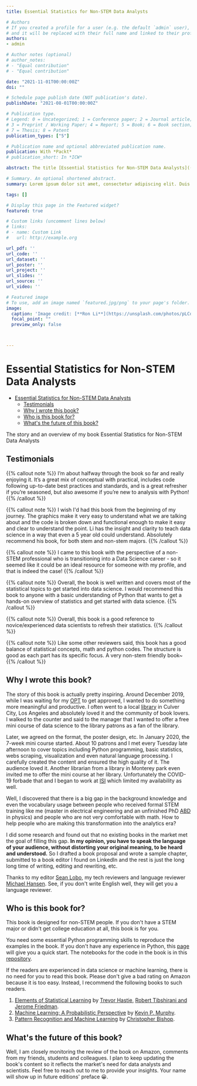 ```yaml
---
title: Essential Statistics for Non-STEM Data Analysts

# Authors
# If you created a profile for a user (e.g. the default `admin` user), write the username (folder name) here 
# and it will be replaced with their full name and linked to their profile.
authors:
- admin

# Author notes (optional)
# author_notes:
# - "Equal contribution"
# - "Equal contribution"

date: "2021-11-01T00:00:00Z"
doi: ""

# Schedule page publish date (NOT publication's date).
publishDate: "2021-08-01T00:00:00Z"

# Publication type.
# Legend: 0 = Uncategorized; 1 = Conference paper; 2 = Journal article;
# 3 = Preprint / Working Paper; 4 = Report; 5 = Book; 6 = Book section;
# 7 = Thesis; 8 = Patent
publication_types: ["5"]

# Publication name and optional abbreviated publication name.
publication: With *Packt*
# publication_short: In *ICW*

abstract: The title [Essential Statistics for Non-STEM Data Analysts]((https://www.amazon.com/dp/1838984844?m=ATVPDKIKX0DER&ref=mpc_asin_title)) speaks for it. It teaches the essential statistics to non-stem people who wish to pursue a career in data analysis or data science. The contents of this book is an organic mixture of python programming, theoretical statistics knowledge and detail-oriented example walk-throughs. 

# Summary. An optional shortened abstract.
summary: Lorem ipsum dolor sit amet, consectetur adipiscing elit. Duis posuere tellus ac convallis placerat. Proin tincidunt magna sed ex sollicitudin condimentum.

tags: []

# Display this page in the Featured widget?
featured: true

# Custom links (uncomment lines below)
# links:
# - name: Custom Link
#   url: http://example.org

url_pdf: ''
url_code: ''
url_dataset: ''
url_poster: ''
url_project: ''
url_slides: ''
url_source: ''
url_video: ''

# Featured image
# To use, add an image named `featured.jpg/png` to your page's folder. 
image:
  caption: 'Image credit: [**Ron Li**](https://unsplash.com/photos/pLCdAaMFLTE)'
  focal_point: ""
  preview_only: false



---
```


# Essential Statistics for Non-STEM Data Analysts

- [Essential Statistics for Non-STEM Data Analysts](#essential-statistics-for-non-stem-data-analysts)
  - [Testimonials](#testimonials)
  - [Why I wrote this book?](#why-i-wrote-this-book)
  - [Who is this book for?](#who-is-this-book-for)
  - [What's the future of this book?](#whats-the-future-of-this-book)

The story and an overview of my book Essential Statistics for Non-STEM Data Analysts

## Testimonials


{{% callout note %}}
I’m about halfway through the book so far and really enjoying it. It’s a great mix of conceptual with practical, includes code following up-to-date best practices and standards, and is a great refresher if you’re seasoned, but also awesome if you’re new to analysis with Python!
{{% /callout %}}


{{% callout note %}}
I wish I'd had this book from the beginning of my journey. The graphics make it very easy to understand what we are talking about and the code is broken down and functional enough to make it easy and clear to understand the point. Li has the insight and clarity to teach data science in a way that even a 5 year old could understand. Absolutely recommend his book, for both stem and non-stem majors. 
{{% /callout %}}


{{% callout note %}}
I came to this book with the perspective of a non-STEM professional who is transitioning into a Data Science career - so it seemed like it could be an ideal resource for someone with my profile, and that is indeed the case! 
{{% /callout %}}


{{% callout note %}}
Overall, the book is well written and covers most of the statistical topics to get started into data science. I would recommend this book to anyone with a basic understanding of Python that wants to get a hands-on overview of statistics and get started with data science.
{{% /callout %}}

{{% callout note %}}
Overall, this book is a good reference to novice/experienced data scientists to refresh their statistics.
{{% /callout %}}

{{% callout note %}}
Like some other reviewers said, this book has a good balance of statistical concepts, math and python codes. The structure is good as each part has its specific focus. A very non-stem friendly book~
{{% /callout %}}


## Why I wrote this book?

The story of this book is actually pretty inspiring. Around December 2019, while I was waiting for my [OPT](https://www.uscis.gov/working-in-the-united-states/students-and-exchange-visitors/optional-practical-training-opt-for-f-1-students) to get approved, I wanted to do something more meaningful and productive. I often went to a local [library](https://www.lapl.org/branches/palms) in Culver City, Los Angeles and absolutely loved it and the community of book lovers. I walked to the counter and said to the manager that I wanted to offer a free mini course of data science to the library patrons as a fan of the library.

Later, we agreed on the format, the poster design, etc. In January 2020, the 7-week mini course started. About 10 patrons and I met every Tuesday late afternoon to cover topics including Python programming, basic statistics, webs scraping, visualization and even natural language processing. I carefully created the content and ensured the high quality of it. The audience loved it. Another librarian from a library in Monterey park even invited me to offer the mini course at her library. Unfortunately the COVID-19 forbade that and I began to work at [ISI](https://www.isi.edu/) which limited my availability as well.

Well, I discovered that there is a big gap in the background knowledge and even the vocabulary usage between people who received formal STEM training like me (master in electrical engineering and an unfinished PhD [ABD](https://en.wikipedia.org/wiki/All_but_dissertation) in physics) and people who are not very comfortable with math. How to help people who are making this transformation into the analytics era? 

I did some research and found out that no existing books in the market met the goal of filling this gap. **In my opinion, you have to speak the language of your audience, without distorting your original meaning, to be heard and understood.** So I drafted a book proposal and wrote a sample chapter, submitted to a book editor I found on LinkedIn and the rest is just the long long time of writing, editing and rewriting, etc.

Thanks to my editor [Sean Lobo](https://www.linkedin.com/in/sean-lobo-83ab8b137/), my tech reviewers and language reviewer [Michael Hansen](https://www.linkedin.com/in/michael-n-hansen/). See, if you don't write English well, they will get you a language reviewer.

## Who is this book for?

This book is designed for non-STEM people. If you don't have a STEM major or didn't get college education at all, this book is for you. 

You need some essential Python programming skills to reproduce the examples in the book. If you don't have any experience in Python, this [page](https://learnxinyminutes.com/docs/python/) will give you a quick start. The notebooks for the code in the book is in this [repository](https://github.com/PacktPublishing/Essential-Statistics-for-Non-STEM-Data-Analysts). 

If the readers are experienced in data science or machine learning, there is no need for you to read this book. Please don't give a bad rating on Amazon because it is too easy. Instead, I recommend the following books to such readers.

1. [Elements of Statistical Learning](https://web.stanford.edu/~hastie/ElemStatLearn/) by [Trevor Hastie,](http://www-stat.stanford.edu/~hastie/) [Robert Tibshirani and](http://www-stat.stanford.edu/~tibs/) [Jerome Friedman](http://www-stat.stanford.edu/~jhf).
2. [Machine Learning: A Probabilistic Perspective](https://www.amazon.com/Machine-Learning-Probabilistic-Perspective-Computation/dp/0262018020/ref=sr_1_2?ie=UTF8&qid=1336857747&sr=8-2) by [Kevin P. Murphy](https://www.cs.ubc.ca/~murphyk/).
3. [Pattern Recognition and Machine Learning](https://www.amazon.com/gp/product/0387310738/ref=dbs_a_def_rwt_bibl_vppi_i1) by [Christopher Bishop](https://www.microsoft.com/en-us/research/people/cmbishop/).

## What's the future of this book?

Well, I am closely monitoring the review of the book on Amazon, comments from my friends, students and colleagues. I plan to keep updating the book's content so it reflects the market's need for data analysts and scientists.  Feel free to reach out to me to provide your insights. Your name will show up in future editions' preface 😀.